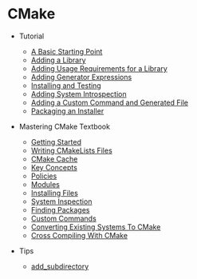 # CMake

- Tutorial
    - [A Basic Starting Point](Tutorial/2025-08-28-CMake-Tutorial-A-basic-starting-point.md)
    - [Adding a Library](Tutorial/2025-08-31-CMake-Tutorial-Adding-a-library.md)
    - [Adding Usage Requirements for a Library](Tutorial/2025-09-01-CMake-Tutorial-Adding-usage-requirements-for-a-library.md)
    - [Adding Generator Expressions](Tutorial/2025-09-01-CMake-Tutorial-Adding-generator-expressions.md)
    - [Installing and Testing](Tutorial/2025-09-01-CMake-Tutorial-Installing-and-testing.md)
    - [Adding System Introspection](Tutorial/2025-09-04-CMake-Tutorial-Adding-system-introspection.md)
    - [Adding a Custom Command and Generated File](Tutorial/2025-09-04-CMake-Tutorial-Adding-a-custom-command-and-generated-file.md)
    - [Packaging an Installer](Tutorial/2025-09-04-CMake-Tutorial-Packaging-an-installer.md)

- Mastering CMake Textbook
    - [Getting Started](MasteringCMake/2025-09-08-CMake-Books-Getting-started.md)
    - [Writing CMakeLists Files](MasteringCMake/2025-09-09-CMake-Books-Writing-CMakeLists-files.md)
    - [CMake Cache](MasteringCMake/2025-09-09-CMake-Books-CMake-cache.md)
    - [Key Concepts](MasteringCMake/2025-09-15-CMake-Books-Key-concepts.md)
    - [Policies](MasteringCMake/2025-09-16-CMake-Books-Policies.md)
    - [Modules](MasteringCMake/2025-09-17-CMake-Books-Modules.md)
    - [Installing Files](MasteringCMake/2025-09-21-CMake-Books-Installing-files.md)
    - [System Inspection](MasteringCMake/2025-10-07-CMake-Books-System-inspection.md)
    - [Finding Packages](MasteringCMake/2025-09-24-CMake-Books-Finding-packages.md)
    - [Custom Commands](MasteringCMake/2025-09-27-CMake-Books-Custom-commands.md)
    - [Converting Existing Systems To CMake](MasteringCMake/2025-09-26-CMake-Books-Converting-existing-systems-to-cmake.md)
    - [Cross Compiling With CMake](MasteringCMake/2025-09-29-CMake-Books-Cross-compiling-with-cmake.md)

- Tips
    - [add_subdirectory](Tips/2025-09-21-CMake-Tips-Add-subdirectory.md)
